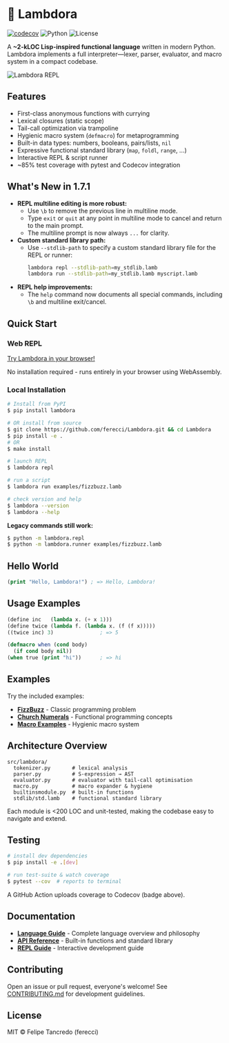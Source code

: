 # 🐑 Lambdora

[![codecov](https://codecov.io/gh/ferecci/Lambdora/graph/badge.svg?token=ORV38HH7J7)](https://codecov.io/gh/ferecci/Lambdora)
![Python](https://img.shields.io/badge/python-3.10%2B-blue.svg)
![License](https://img.shields.io/badge/license-MIT-green.svg)

A **~2-kLOC Lisp-inspired functional language** written in modern Python. Lambdora implements a full interpreter—lexer, parser, evaluator, and macro system in a compact codebase.

![Lambdora REPL](docs/lambdora-demo.gif)

## Features
- First-class anonymous functions with currying
- Lexical closures (static scope)
- Tail-call optimization via trampoline
- Hygienic macro system (`defmacro`) for metaprogramming
- Built-in data types: numbers, booleans, pairs/lists, `nil`
- Expressive functional standard library (`map`, `foldl`, `range`, …)
- Interactive REPL & script runner
- ~85% test coverage with pytest and Codecov integration

## What's New in 1.7.1
- **REPL multiline editing is more robust:**
  - Use `\b` to remove the previous line in multiline mode.
  - Type `exit` or `quit` at any point in multiline mode to cancel and return to the main prompt.
  - The multiline prompt is now always `...` for clarity.
- **Custom standard library path:**
  - Use `--stdlib-path` to specify a custom standard library file for the REPL or runner:
    ```bash
    lambdora repl --stdlib-path=my_stdlib.lamb
    lambdora run --stdlib-path=my_stdlib.lamb myscript.lamb
    ```
- **REPL help improvements:**
  - The `help` command now documents all special commands, including `\b` and multiline exit/cancel.

## Quick Start

### Web REPL
[Try Lambdora in your browser!](https://ferecci.github.io/lambdora/)

No installation required - runs entirely in your browser using WebAssembly.

### Local Installation
```bash
# Install from PyPI
$ pip install lambdora

# OR install from source
$ git clone https://github.com/ferecci/Lambdora.git && cd Lambdora
$ pip install -e .
# OR
$ make install

# launch REPL
$ lambdora repl

# run a script
$ lambdora run examples/fizzbuzz.lamb

# check version and help
$ lambdora --version
$ lambdora --help
```

**Legacy commands still work:**
```bash
$ python -m lambdora.repl
$ python -m lambdora.runner examples/fizzbuzz.lamb
```

## Hello World
```lisp
(print "Hello, Lambdora!") ; => Hello, Lambdora!
```

## Usage Examples
```lisp
(define inc   (lambda x. (+ x 1)))
(define twice (lambda f. (lambda x. (f (f x)))))
((twice inc) 3)               ; => 5

(defmacro when (cond body)
  (if cond body nil))
(when true (print "hi"))      ; => hi
```

## Examples

Try the included examples:
- **[FizzBuzz](examples/fizzbuzz.lamb)** - Classic programming problem
- **[Church Numerals](examples/church_numerals.lamb)** - Functional programming concepts
- **[Macro Examples](examples/macro_demos.lamb)** - Hygienic macro system

## Architecture Overview
```
src/lambdora/
  tokenizer.py       # lexical analysis
  parser.py          # S-expression → AST
  evaluator.py       # evaluator with tail-call optimisation
  macro.py           # macro expander & hygiene
  builtinsmodule.py  # built-in functions
  stdlib/std.lamb    # functional standard library
```
Each module is <200 LOC and unit-tested, making the codebase easy to navigate and extend.

## Testing
```bash
# install dev dependencies
$ pip install -e .[dev]

# run test-suite & watch coverage
$ pytest --cov  # reports to terminal
```
A GitHub Action uploads coverage to Codecov (badge above).

## Documentation

- **[Language Guide](docs/index.md)** - Complete language overview and philosophy
- **[API Reference](docs/api.md)** - Built-in functions and standard library
- **[REPL Guide](docs/repl.md)** - Interactive development guide

## Contributing
Open an issue or pull request, everyone's welcome! See [CONTRIBUTING.md](CONTRIBUTING.md) for development guidelines.

## License
MIT © Felipe Tancredo (ferecci)
